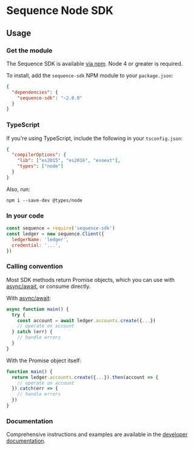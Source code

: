 # Sequence Node SDK

## Usage

### Get the module

The Sequence SDK is available
[via npm](https://www.npmjs.com/package/sequence-sdk). Node 4 or greater is
required.

To install, add the `sequence-sdk` NPM module to your `package.json`:

```json
{
  "dependencies": {
    "sequence-sdk": "~2.0.0"
  }
}
```

### TypeScript

If you're using TypeScript, include the following in your `tsconfig.json`:

```json
{
  "compilerOptions": {
    "lib": ["es2015", "es2016", "esnext"],
    "types": ["node"]
  }
}
```

Also, run:

```
npm i --save-dev @types/node
```

### In your code

```js
const sequence = require('sequence-sdk')
const ledger = new sequence.Client({
  ledgerName: 'ledger',
  credential: '...',
})
```

### Calling convention

Most SDK methods return Promise objects, which you can use with
[async/await](https://developer.mozilla.org/en-US/docs/Web/JavaScript/Reference/Statements/async_function),
or consume directly.

With
[async/await](https://developer.mozilla.org/en-US/docs/Web/JavaScript/Reference/Statements/async_function):

```js
async function main() {
  try {
    const account = await ledger.accounts.create({...})
    // operate on account
  } catch (err) {
    // handle errors
  }
}
```

With the Promise object itself:

```js
function main() {
  return ledger.accounts.create({...}).then(account => {
    // operate on account
  }).catch(err => {
    // handle errors
  })
}
```

### Documentation

Comprehensive instructions and examples are available in the
[developer documentation](https://dashboard.seq.com/docs).
